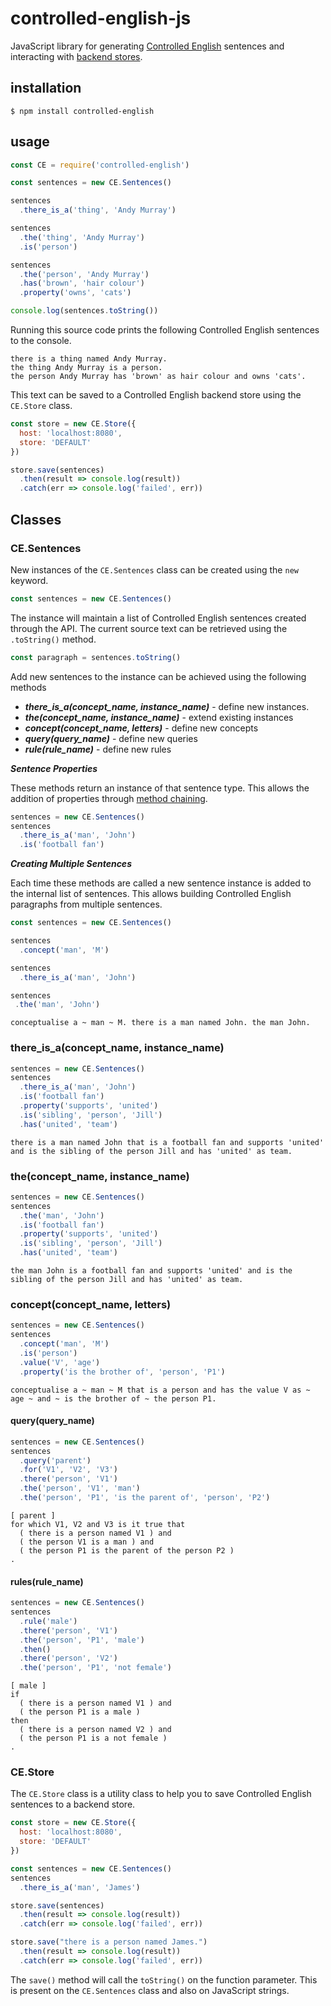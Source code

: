 # controlled-english-js

JavaScript library for generating [Controlled English](http://ce-editor.mybluemix.net/) sentences and interacting with [backend stores](https://github.com/ce-store/ce-store/).

## installation

```
$ npm install controlled-english
```

## usage

```javascript
const CE = require('controlled-english')

const sentences = new CE.Sentences()

sentences
  .there_is_a('thing', 'Andy Murray')

sentences
  .the('thing', 'Andy Murray')
  .is('person')

sentences
  .the('person', 'Andy Murray')
  .has('brown', 'hair colour')
  .property('owns', 'cats')

console.log(sentences.toString())
```

Running this source code prints the following Controlled English sentences to the console. 

```
there is a thing named Andy Murray. 
the thing Andy Murray is a person. 
the person Andy Murray has 'brown' as hair colour and owns 'cats'.
```

This text can be saved to a Controlled English backend store using the `CE.Store` class. 

```javascript
const store = new CE.Store({
  host: 'localhost:8080',
  store: 'DEFAULT'
})

store.save(sentences)
  .then(result => console.log(result))
  .catch(err => console.log('failed', err))
```

## Classes 

### CE.Sentences

New instances of the `CE.Sentences` class can be created using the `new` keyword. 

```javascript
const sentences = new CE.Sentences()
```

The instance will maintain a list of Controlled English sentences created through the API. The current source text can be retrieved using the `.toString()` method. 

```javascript
const paragraph = sentences.toString()
```

Add new sentences to the instance can be achieved using the following methods

- ***there_is_a(concept_name, instance_name)*** - define new instances.
- ***the(concept_name, instance_name)*** - extend existing instances
- ***concept(concept_name, letters)*** - define new concepts
- ***query(query_name)*** - define new queries
- ***rule(rule_name)*** - define new rules

***Sentence Properties***

These methods return an instance of that sentence type. This allows the addition of properties through [method chaining](https://en.wikipedia.org/wiki/Method_chaining).

```javascript
sentences = new CE.Sentences()
sentences
  .there_is_a('man', 'John')
  .is('football fan')
```

***Creating Multiple Sentences***

Each time these methods are called a new sentence instance is added to the internal list of sentences. This allows building Controlled English paragraphs from multiple sentences. 

```javascript
const sentences = new CE.Sentences()

sentences
  .concept('man', 'M')

sentences
  .there_is_a('man', 'John')

sentences
 .the('man', 'John')
```

```
conceptualise a ~ man ~ M. there is a man named John. the man John.
```

### there_is_a(concept_name, instance_name)

```javascript
sentences = new CE.Sentences()
sentences
  .there_is_a('man', 'John')
  .is('football fan')
  .property('supports', 'united')
  .is('sibling', 'person', 'Jill')
  .has('united', 'team')
```

```
there is a man named John that is a football fan and supports 'united' and is the sibling of the person Jill and has 'united' as team.
```

### the(concept_name, instance_name)

```javascript
sentences = new CE.Sentences()
sentences
  .the('man', 'John')
  .is('football fan')
  .property('supports', 'united')
  .is('sibling', 'person', 'Jill')
  .has('united', 'team')
```

```
the man John is a football fan and supports 'united' and is the sibling of the person Jill and has 'united' as team.
```

### concept(concept_name, letters)

```javascript
sentences = new CE.Sentences()
sentences
  .concept('man', 'M')
  .is('person')
  .value('V', 'age')
  .property('is the brother of', 'person', 'P1')
```

```
conceptualise a ~ man ~ M that is a person and has the value V as ~ age ~ and ~ is the brother of ~ the person P1.
```

#### query(query_name)

```javascript
sentences = new CE.Sentences()
sentences
  .query('parent')
  .for('V1', 'V2', 'V3')
  .there('person', 'V1')
  .the('person', 'V1', 'man')
  .the('person', 'P1', 'is the parent of', 'person', 'P2')
```

```
[ parent ]
for which V1, V2 and V3 is it true that
  ( there is a person named V1 ) and
  ( the person V1 is a man ) and
  ( the person P1 is the parent of the person P2 )
.
```

#### rules(rule_name)

```javascript
sentences = new CE.Sentences()
sentences
  .rule('male')
  .there('person', 'V1')
  .the('person', 'P1', 'male')
  .then()
  .there('person', 'V2')
  .the('person', 'P1', 'not female')
```

```
[ male ]
if
  ( there is a person named V1 ) and
  ( the person P1 is a male )
then
  ( there is a person named V2 ) and
  ( the person P1 is a not female )
.
```

### CE.Store

The `CE.Store` class is a utility class to help you to save Controlled English sentences to a backend store.

```javascript
const store = new CE.Store({
  host: 'localhost:8080',
  store: 'DEFAULT'
})

const sentences = new CE.Sentences()
sentences
  .there_is_a('man', 'James')

store.save(sentences)
  .then(result => console.log(result))
  .catch(err => console.log('failed', err))

store.save("there is a person named James.")
  .then(result => console.log(result))
  .catch(err => console.log('failed', err))
```

 The `save()` method will call the `toString()` on the function parameter. This is present on the `CE.Sentences` class and also on JavaScript strings. 